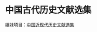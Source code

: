 # 中国古代历史文献选集

姐妹项目：[中国近现代历史文献选集](https://github.com/sdlyyxy/Chinese-Modern-Contemporary-History-Anthology)